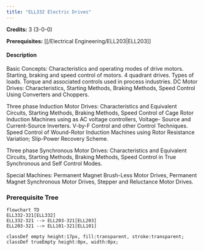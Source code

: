 ```yaml
---
title: "ELL332 Electric Drives"
---
```

**Credits:** 3 (3-0-0)

**Prerequisites:** [[/Electrical Engineering/ELL203|ELL203]]

#### Description
Basic Concepts: Characteristics and operating modes of drive motors. Starting, braking and speed control of motors. 4 quadrant drives. Types of loads. Torque and associated controls used in process industries. DC Motor Drives: Characteristics, Starting Methods, Braking Methods, Speed Control Using Converters and Choppers.

Three phase Induction Motor Drives: Characteristics and Equivalent Circuits, Starting Methods, Braking Methods, Speed Control of Cage Rotor Induction Machines using as AC voltage controllers, Voltage- Source and Current-Source Inverters. V-by-F Control and other Control Techniques. Speed Control of Wound-Rotor Induction Machines using Rotor Resistance Variation; Slip-Power Recovery Scheme.

Three phase Synchronous Motor Drives: Characteristics and Equivalent Circuits, Starting Methods, Braking Methods, Speed Control in True Synchronous and Self Control Modes.

Special Machines: Permanent Magnet Brush-Less Motor Drives, Permanent Magnet Synchronous Motor Drives, Stepper and Reluctance Motor Drives.

### Prerequisite Tree

```mermaid
flowchart TD
ELL332-321[ELL332]
ELL332-321 --> ELL203-321[ELL203]
ELL203-321 --> ELL101-321[ELL101]

classDef empty height:17px, fill:transparent, stroke:transparent;
classDef trueEmpty height:0px, width:0px;
```